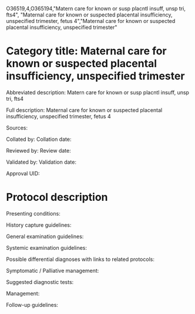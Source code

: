 O36519,4,O365194,"Matern care for known or susp placntl insuff, unsp tri, fts4", "Maternal care for known or suspected placental insufficiency, unspecified trimester, fetus 4","Maternal care for known or suspected placental insufficiency, unspecified trimester"
# Category title: Maternal care for known or suspected placental insufficiency, unspecified trimester

Abbreviated description: Matern care for known or susp placntl insuff, unsp tri, fts4

Full description: Maternal care for known or suspected placental insufficiency, unspecified trimester, fetus 4

Sources:

Collated by:
Collation date:

Reviewed by:
Review date:

Validated by:
Validation date:

Approval UID:

# Protocol description

Presenting conditions:

History capture guidelines:

General examination guidelines:

Systemic examination guidelines:

Possible differential diagnoses with links to related protocols:

Symptomatic / Palliative management:

Suggested diagnostic tests:

Management:

Follow-up guidelines:
